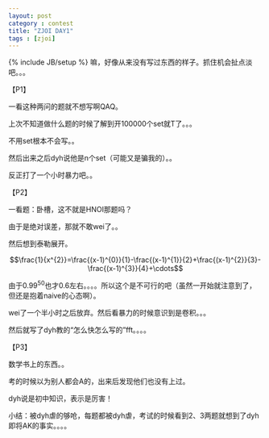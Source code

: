 ```yaml
---
layout: post
category : contest
title: "ZJOI DAY1"
tags : [zjoi]
---
```

{% include JB/setup %}
嘛，好像从来没有写过东西的样子。抓住机会扯点淡吧。。。

【P1】

一看这种两问的题就不想写啊QAQ。

上次不知道做什么题的时候了解到开100000个set就T了。。。

不用set根本不会写。。

然后出来之后dyh说他是n个set（可能又是骗我的）。。

反正打了一个小时暴力吧。。

【P2】

一看题：卧槽，这不就是HNOI那题吗？

由于是绝对误差，那就不敢wei了。。

然后想到泰勒展开。

$$\frac{1}{x^{2}}=\frac{(x-1)^{0}}{1}-\frac{(x-1)^{1}}{2}+\frac{(x-1)^{2}}{3}-\frac{(x-1)^{3}}{4}+\cdots$$

由于$0.99^{50}$也才0.6左右。。。。所以这个是不可行的吧（虽然一开始就注意到了，但还是抱着naive的心态啊）。

wei了一个半小时之后放弃。然后看暴力的时候意识到是卷积。。。

然后就写了dyh教的“怎么快怎么写的”fft。。。。

【P3】

数学书上的东西。。

考的时候以为别人都会A的，出来后发现他们也没有上过。

dyh说是初中知识，表示是厉害！

 
 
 
 
小结：被dyh虐的够呛，每题都被dyh虐，考试的时候看到2、3两题就想到了dyh即将AK的事实。。。。